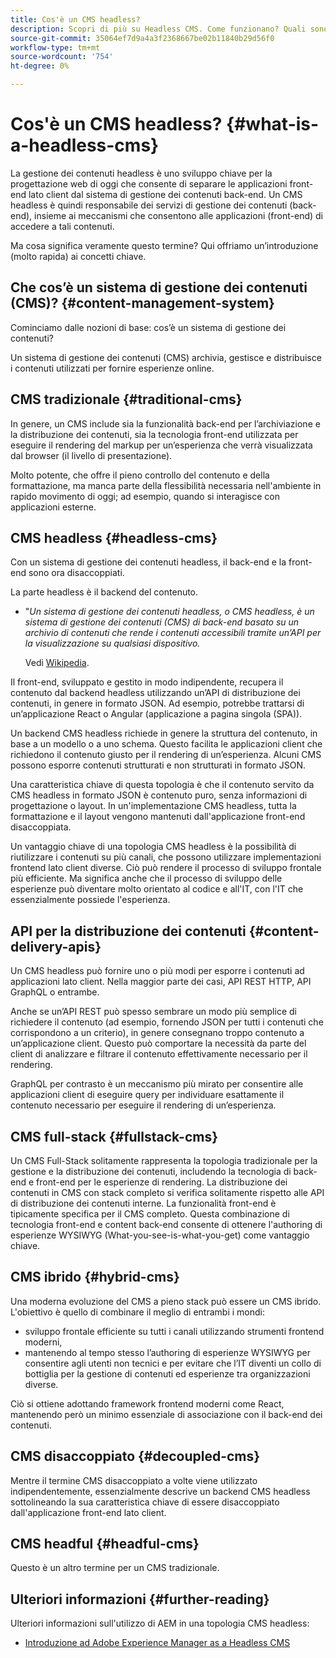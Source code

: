 ```yaml
---
title: Cos'è un CMS headless?
description: Scopri di più su Headless CMS. Come funzionano? Quali sono le alternative e le differenze? Perché utilizzare un CMS headless?
source-git-commit: 35064ef7d9a4a3f2368667be02b11840b29d56f0
workflow-type: tm+mt
source-wordcount: '754'
ht-degree: 0%

---
```



# Cos&#39;è un CMS headless? {#what-is-a-headless-cms}

La gestione dei contenuti headless è uno sviluppo chiave per la progettazione web di oggi che consente di separare le applicazioni front-end lato client dal sistema di gestione dei contenuti back-end. Un CMS headless è quindi responsabile dei servizi di gestione dei contenuti (back-end), insieme ai meccanismi che consentono alle applicazioni (front-end) di accedere a tali contenuti.

Ma cosa significa veramente questo termine? Qui offriamo un’introduzione (molto rapida) ai concetti chiave.

## Che cos’è un sistema di gestione dei contenuti (CMS)? {#content-management-system}

Cominciamo dalle nozioni di base: cos’è un sistema di gestione dei contenuti?

Un sistema di gestione dei contenuti (CMS) archivia, gestisce e distribuisce i contenuti utilizzati per fornire esperienze online.

## CMS tradizionale {#traditional-cms}

In genere, un CMS include sia la funzionalità back-end per l’archiviazione e la distribuzione dei contenuti, sia la tecnologia front-end utilizzata per eseguire il rendering del markup per un’esperienza che verrà visualizzata dal browser (il livello di presentazione).

Molto potente, che offre il pieno controllo del contenuto e della formattazione, ma manca parte della flessibilità necessaria nell&#39;ambiente in rapido movimento di oggi; ad esempio, quando si interagisce con applicazioni esterne.

## CMS headless {#headless-cms}

Con un sistema di gestione dei contenuti headless, il back-end e la front-end sono ora disaccoppiati.

La parte headless è il backend del contenuto.

* &quot;*Un sistema di gestione dei contenuti headless, o CMS headless, è un sistema di gestione dei contenuti (CMS) di back-end basato su un archivio di contenuti che rende i contenuti accessibili tramite un’API per la visualizzazione su qualsiasi dispositivo.*

   Vedi [Wikipedia](https://en.wikipedia.org/wiki/Headless_content_management_system).

Il front-end, sviluppato e gestito in modo indipendente, recupera il contenuto dal backend headless utilizzando un’API di distribuzione dei contenuti, in genere in formato JSON. Ad esempio, potrebbe trattarsi di un’applicazione React o Angular (applicazione a pagina singola (SPA)).

Un backend CMS headless richiede in genere la struttura del contenuto, in base a un modello o a uno schema. Questo facilita le applicazioni client che richiedono il contenuto giusto per il rendering di un’esperienza. Alcuni CMS possono esporre contenuti strutturati e non strutturati in formato JSON.

Una caratteristica chiave di questa topologia è che il contenuto servito da CMS headless in formato JSON è contenuto puro, senza informazioni di progettazione o layout. In un&#39;implementazione CMS headless, tutta la formattazione e il layout vengono mantenuti dall&#39;applicazione front-end disaccoppiata.

Un vantaggio chiave di una topologia CMS headless è la possibilità di riutilizzare i contenuti su più canali, che possono utilizzare implementazioni frontend lato client diverse. Ciò può rendere il processo di sviluppo frontale più efficiente. Ma significa anche che il processo di sviluppo delle esperienze può diventare molto orientato al codice e all&#39;IT, con l&#39;IT che essenzialmente possiede l&#39;esperienza.

## API per la distribuzione dei contenuti {#content-delivery-apis}

Un CMS headless può fornire uno o più modi per esporre i contenuti ad applicazioni lato client. Nella maggior parte dei casi, API REST HTTP, API GraphQL o entrambe.

Anche se un’API REST può spesso sembrare un modo più semplice di richiedere il contenuto (ad esempio, fornendo JSON per tutti i contenuti che corrispondono a un criterio), in genere consegnano troppo contenuto a un’applicazione client. Questo può comportare la necessità da parte del client di analizzare e filtrare il contenuto effettivamente necessario per il rendering.

GraphQL per contrasto è un meccanismo più mirato per consentire alle applicazioni client di eseguire query per individuare esattamente il contenuto necessario per eseguire il rendering di un’esperienza.

## CMS full-stack {#fullstack-cms}

Un CMS Full-Stack solitamente rappresenta la topologia tradizionale per la gestione e la distribuzione dei contenuti, includendo la tecnologia di back-end e front-end per le esperienze di rendering. La distribuzione dei contenuti in CMS con stack completo si verifica solitamente rispetto alle API di distribuzione dei contenuti interne. La funzionalità front-end è tipicamente specifica per il CMS completo. Questa combinazione di tecnologia front-end e content back-end consente di ottenere l&#39;authoring di esperienze WYSIWYG (What-you-see-is-what-you-get) come vantaggio chiave.

## CMS ibrido {#hybrid-cms}

Una moderna evoluzione del CMS a pieno stack può essere un CMS ibrido. L&#39;obiettivo è quello di combinare il meglio di entrambi i mondi:

* sviluppo frontale efficiente su tutti i canali utilizzando strumenti frontend moderni,
* mantenendo al tempo stesso l’authoring di esperienze WYSIWYG per consentire agli utenti non tecnici e per evitare che l’IT diventi un collo di bottiglia per la gestione di contenuti ed esperienze tra organizzazioni diverse.

Ciò si ottiene adottando framework frontend moderni come React, mantenendo però un minimo essenziale di associazione con il back-end dei contenuti.

## CMS disaccoppiato {#decoupled-cms}

Mentre il termine CMS disaccoppiato a volte viene utilizzato indipendentemente, essenzialmente descrive un backend CMS headless sottolineando la sua caratteristica chiave di essere disaccoppiato dall&#39;applicazione front-end lato client.

## CMS headful {#headful-cms}

Questo è un altro termine per un CMS tradizionale.

## Ulteriori informazioni {#further-reading}

Ulteriori informazioni sull&#39;utilizzo di AEM in una topologia CMS headless:

* [Introduzione ad Adobe Experience Manager as a Headless CMS](/help/headless/introduction.md)
